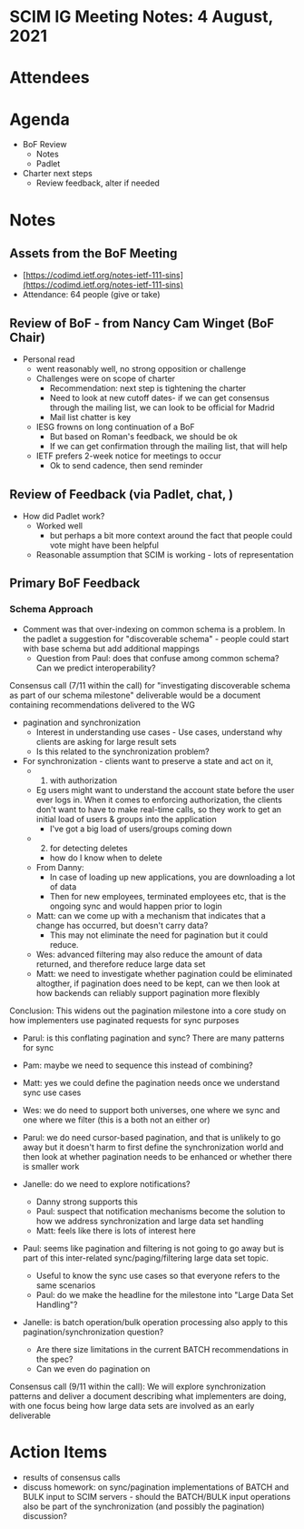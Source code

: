 # SCIM IG Meeting Notes: 4 August, 2021

# Attendees

# Agenda
 * BoF Review
     * Notes
     * Padlet
 * Charter next steps
     * Review feedback, alter if needed 
 

# Notes
## Assets from the BoF Meeting
 * [https://codimd.ietf.org/notes-ietf-111-sins](https://codimd.ietf.org/notes-ietf-111-sins)
 * Attendance: 64 people (give or take)

## Review of BoF - from Nancy Cam Winget (BoF Chair)
* Personal read
    * went reasonably well, no strong opposition or challenge
    * Challenges were on scope of charter
        * Recommendation: next step is tightening the charter
        * Need to look at new cutoff dates-  if we can get consensus through the mailing list, we can look to be official for Madrid
        * Mail list chatter is key
    * IESG frowns on long continuation of a BoF
        * But based on Roman's feedback, we should be ok
        * If we can get confirmation through the mailing list, that will help
    * IETF prefers 2-week notice for meetings to occur
        * Ok to send cadence, then send reminder

## Review of Feedback (via Padlet, chat, )
 * How did Padlet work?
     * Worked well
         * but perhaps a bit more context around the fact that people could vote might have been helpful
     * Reasonable assumption that SCIM is working - lots of representation

## Primary BoF Feedback
### Schema Approach
 * Comment was that over-indexing on common schema is a problem.  In the padlet a suggestion for "discoverable schema" - people could start with base schema but add additional mappings
     * Question from Paul: does that confuse among common schema? Can we predict interoperability?

Consensus call (7/11 within the call) for "investigating discoverable schema as part of our schema milestone" deliverable would be a document containing recommendations delivered to the WG

 * pagination and synchronization
     * Interest in understanding use cases - Use cases, understand why clients are asking for large result sets
     * Is this related to the synchronization problem?
 * For synchronization - clients want to preserve a state and act on it, 
     * 1) with authorization 
     * Eg users might want to understand the account state before the user ever logs in.  When it comes to enforcing authorization, the clients don't want to have to make real-time calls, so they work to get an initial load of users & groups into the application
         * I've got a big load of users/groups coming down
     * 2) for detecting deletes
         * how do I know when to delete
     * From Danny:
         * In case of loading up new applications, you are downloading a lot of data
         * Then for new employees, terminated employees etc, that is the ongoing sync and would happen prior to login 
     * Matt: can we come up with a mechanism that indicates that a change has occurred, but doesn't carry data?
         * This may not eliminate the need for pagination but it could reduce.
     * Wes: advanced filtering may also reduce the amount of data returned, and therefore reduce large data set
     * Matt: we need to investigate whether pagination could be eliminated altogther, if pagination does need to be kept, can we then look at how backends can reliably support pagination more flexibly

Conclusion:  This widens out the pagination milestone into a core study on how implementers use paginated requests for sync purposes 

* Parul: is this conflating pagination and sync?  There are many patterns for sync
* Pam: maybe we need to sequence this instead of combining?
* Matt: yes we could define the pagination needs once we understand sync use cases
* Wes: we do need to support both universes, one where we sync and one where we filter (this is a both not an either or)
* Parul: we do need cursor-based pagination, and that is unlikely to go away but it doesn't harm to first define the synchronization world and then look at whether pagination needs to be enhanced or whether there is smaller work 



* Janelle:  do we need to explore notifications?
    * Danny strong supports this
    * Paul: suspect that notification mechanisms become the solution to how we address synchronization and large data set handling
    * Matt: feels like there is lots of interest here 
* Paul: seems like pagination and filtering is not going to go away but is part of this inter-related sync/paging/filtering large data set topic.
    * Useful to know the sync use cases so that everyone refers to the same scenarios
    * Paul: do we make the headline for the milestone into "Large Data Set Handling"?
* Janelle:  is batch operation/bulk operation processing also apply to this pagination/synchronization question?
    * Are there size limitations in the current BATCH recommendations in the spec?
    * Can we even do pagination on 

Consensus call (9/11 within the call):  We will explore synchronization patterns and deliver a document describing what implementers are doing, with one focus being how large data sets are involved as an early deliverable

# Action Items
- results of consensus calls 
- discuss homework:  on sync/pagination implementations of BATCH and BULK input to SCIM servers - should the BATCH/BULK input operations also be part of the synchronization (and possibly the pagination) discussion?




